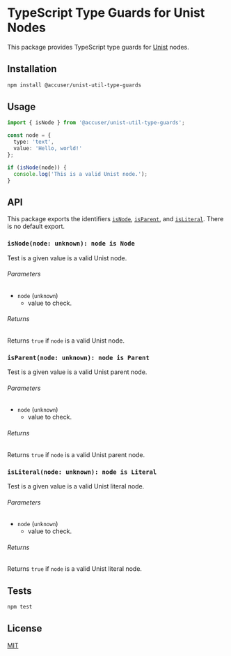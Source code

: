 # TypeScript Type Guards for Unist Nodes

This package provides TypeScript type guards for [Unist](https://github.com/syntax-tree/unist) nodes.

## Installation

```sh
npm install @accuser/unist-util-type-guards
```

## Usage

```ts
import { isNode } from '@accuser/unist-util-type-guards';

const node = {
  type: 'text',
  value: 'Hello, world!'
};

if (isNode(node)) {
  console.log('This is a valid Unist node.');
}
```

## API

This package exports the identifiers [`isNode`](#isnode-node-unknown-node-is-node), [`isParent`](#isparent-node-unknown-node-is-parent), and [`isLiteral`](#isliteral-node-uknown-node-is-literal). There is no default export.

### `isNode(node: unknown): node is Node`

Test is a given value is a valid Unist node.

###### Parameters

* `node` (`unknown`)
	- value to check.

###### Returns

Returns `true` if `node` is a valid Unist node.

### `isParent(node: unknown): node is Parent`

Test is a given value is a valid Unist parent node.

###### Parameters

* `node` (`unknown`)
	- value to check.

###### Returns

Returns `true` if `node` is a valid Unist parent node.

### `isLiteral(node: unknown): node is Literal`

Test is a given value is a valid Unist literal node.

###### Parameters

* `node` (`unknown`)
	- value to check.

###### Returns

Returns `true` if `node` is a valid Unist literal node.

## Tests

```sh
npm test
```

## License

[MIT](https://raw.githubusercontent.com/accuser/unist-util-type-guards/main/LICENSE)
